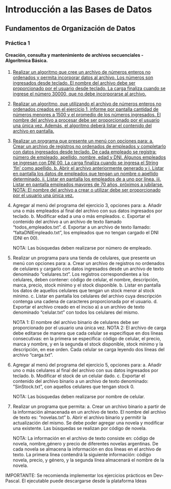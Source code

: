 # Introducción a las Bases de Datos

## Fundamentos de Organización de Datos

### Práctica 1

#### Creación, consulta y mantenimiento de archivos secuenciales - Algorítmica Básica.


1. [Realizar un algoritmo que cree un archivo de números enteros no ordenados y permita incorporar datos al archivo. Los números son ingresados desde teclado. El nombre del archivo debe ser proporcionado por el usuario desde teclado. La carga finaliza cuando se ingrese el número 30000, que no debe incorporarse al archivo.](https://github.com/leoroan/UNLP-FOD/tree/PRACTICA1/P1-1)

2. [Realizar un algoritmo, que utilizando el archivo de números enteros no ordenados creados en el ejercicio 1, informe por pantalla cantidad de números menores a 1500 y el promedio de los números ingresados. El nombre del archivo a procesar debe ser proporcionado por el usuario una única vez. Además, el algoritmo deberá listar el contenido del archivo en pantalla.](https://github.com/leoroan/UNLP-FOD/tree/PRACTICA1/P1-2)

3. [Realizar un programa que presente un menú con opciones para:
   a. Crear un archivo de registros no ordenados de empleados y completarlo con datos ingresados desde teclado. De cada empleado se registra: número de empleado, apellido, nombre, edad y DNI. Algunos empleados se ingresan con DNI 00. La carga finaliza cuando se ingresa el String ‘fin’ como apellido.
   b. Abrir el archivo anteriormente generado y
      i. Listar en pantalla los datos de empleados que tengan un nombre o apellido determinado.
      ii. Listar en pantalla los empleados de a uno por línea.
      iii. Listar en pantalla empleados mayores de 70 años, próximos a jubilarse.      
   NOTA: El nombre del archivo a crear o utilizar debe ser proporcionado por el usuario una única vez.](https://github.com/leoroan/UNLP-FOD/tree/PRACTICA1/P1-3)

4. Agregar al menú del programa del ejercicio 3, opciones para:
   a. Añadir una o más empleados al final del archivo con sus datos ingresados por teclado.
   b. Modificar edad a una o más empleados.
   c. Exportar el contenido del archivo a un archivo de texto llamado “todos_empleados.txt”.
   d. Exportar a un archivo de texto llamado: “faltaDNIEmpleado.txt”, los empleados que no tengan cargado el DNI (DNI en 00).
   
   NOTA: Las búsquedas deben realizarse por número de empleado.

5. Realizar un programa para una tienda de celulares, que presente un menú con opciones para:
   a. Crear un archivo de registros no ordenados de celulares y cargarlo con datos ingresados desde un archivo de texto denominado “celulares.txt”. Los registros correspondientes a los celulares, deben contener: código de celular, el nombre, descripción, marca, precio, stock mínimo y el stock disponible.
   b. Listar en pantalla los datos de aquellos celulares que tengan un stock menor al stock mínimo.
   c. Listar en pantalla los celulares del archivo cuya descripción contenga una cadena de caracteres proporcionada por el usuario.
   d. Exportar el archivo creado en el inciso a) a un archivo de texto denominado “celular.txt” con todos los celulares del mismo.
   
   NOTA 1: El nombre del archivo binario de celulares debe ser proporcionado por el usuario una única vez.
   NOTA 2: El archivo de carga debe editarse de manera que cada celular se especifique en dos líneas consecutivas: en la primera se especifica: código de celular, el precio, marca y nombre, y en la segunda el stock disponible, stock mínimo y la descripción, en ese orden. Cada celular se carga leyendo dos líneas del archivo “carga.txt”.

6. Agregar al menú del programa del ejercicio 5, opciones para:
   a. Añadir uno o más celulares al final del archivo con sus datos ingresados por teclado.
   b. Modificar el stock de un celular dado.
   c. Exportar el contenido del archivo binario a un archivo de texto denominado: ”SinStock.txt”, con aquellos celulares que tengan stock 0.
   
   NOTA: Las búsquedas deben realizarse por nombre de celular.

7. Realizar un programa que permita:
   a. Crear un archivo binario a partir de la información almacenada en un archivo de texto. El nombre del archivo de texto es: “novelas.txt”
   b. Abrir el archivo binario y permitir la actualización del mismo. Se debe poder agregar una novela y modificar una existente. Las búsquedas se realizan por código de novela.
   
   NOTA: La información en el archivo de texto consiste en: código de novela, nombre,género y precio de diferentes novelas argentinas. De cada novela se almacena la información en dos líneas en el archivo de texto. La primera línea contendrá la siguiente información: código novela, precio, y género, y la segunda línea almacenará el nombre de la novela.

IMPORTANTE: Se recomienda implementar los ejercicios prácticos en Dev-Pascal. El ejecutable puede descargarse desde la plataforma Ideas

